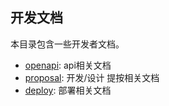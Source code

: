 ## 开发文档
本目录包含一些开发者文档。

* [openapi](openapi): api相关文档
* [proposal](proposal): 开发/设计 提按相关文档
* [deploy](deploy): 部署相关文档
